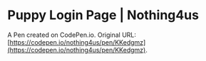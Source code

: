 # Puppy Login Page | Nothing4us

A Pen created on CodePen.io. Original URL: [https://codepen.io/nothing4us/pen/KKedgmz](https://codepen.io/nothing4us/pen/KKedgmz).

